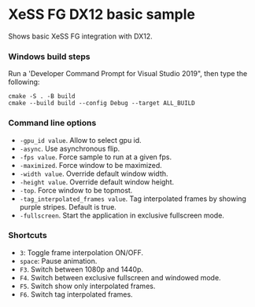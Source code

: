 # XeSS FG DX12 basic sample

Shows basic XeSS FG integration with DX12.

### Windows build steps

Run a 'Developer Command Prompt for Visual Studio 2019", then type the following:
```
cmake -S . -B build
cmake --build build --config Debug --target ALL_BUILD
```

### Command line options
- `-gpu_id value`. Allow to select gpu id.
- `-async`. Use asynchronous flip.
- `-fps value`. Force sample to run at a given fps.
- `-maximized`. Force window to be maximized.
- `-width value`. Override default window width.
- `-height value`. Override default window height.
- `-top`. Force window to be topmost.
- `-tag_interpolated_frames value`. Tag interpolated frames by showing purple stripes. Default is true.
- `-fullscreen`. Start the application in exclusive fullscreen mode.

### Shortcuts
- `3`: Toggle frame interpolation ON/OFF.
- `space`: Pause animation.
- `F3`. Switch between 1080p and 1440p.
- `F4`. Switch between exclusive fullscreen and windowed mode.
- `F5`. Switch show only interpolated frames.
- `F6`. Switch tag interpolated frames.
